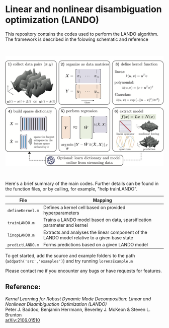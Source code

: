 # Linear and nonlinear disambiguation optimization (LANDO)
This repository contains the codes used to perform the LANDO algorithm.
The framework is described in the folowing schematic and reference

<br/>
<p align="center"> 
<img src="images/schematic.png?raw=true" width="700px">
</p>
<br/>

Here's a brief summary of the main codes. Further details can be found in the function files, or by calling, for example, "help trainLANDO".

File | Mapping
------------ | -------------
```defineKernel.m``` | Defines a kernel cell based on provided hyperparameters
```trainLANDO.m``` | Trains a LANDO model based on data, sparsification parameter and kernel
```linopLANDO.m```| Extracts and analyses the linear component of the LANDO model relative to a given base state
```predictLANDO.m``` | Forms predictions based on a given LANDO model


To get started, add the source and example folders to the path (```addpath('src','examples')```) and  try running ```lorenzExample.m```

Please contact me if you encounter any bugs or have requests for features.

## Reference:
_Kernel Learning for Robust Dynamic Mode Decomposition: Linear and Nonlinear Disambiguation Optimization (LANDO)_  
Peter J. Baddoo, Benjamin Herrmann, Beverley J. McKeon & Steven L. Brunton  
[arXiv:2106.01510](https://arxiv.org/abs/2106.01510)
